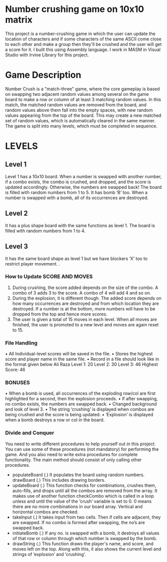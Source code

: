 # Number crushing game on 10x10 matrix
This project is a number-crushing game in which the user can update the location of characters and if some characters of the same ASCII come close to each other and make a group then they'll be crushed and the user will get a score for it.
I built this using Assembly language. 
I work in MASM in Visual Studio with Irvine Library for this project.

# Game Description
Number Crush is a "match-three" game, where the core gameplay is based on
swapping two adjacent random values among several on the game board to make a
row or column of at least 3 matching random values. In this match, the matched
random values are removed from the board, and random values above them fall
into the empty spaces, with new random values appearing from the top of the board.
This may create a new matched set of random values, which is automatically cleared
in the same manner. The game is split into many levels, which must be
completed in sequence.
# LEVELS
## Level 1
Level 1 has a 10x10 board. When a number is swapped with another number, if a combo
exists, the combo is crushed, and dropped, and the score is updated accordingly. Otherwise, the numbers
are swapped back! The board is filled with random numbers from 1 to 5. It has bomb ‘B’ too.
When a number is swapped with a bomb, all of its occurrences are destroyed.
## Level 2
It has a plus shape board with the same functions as level 1. The board is filled with random
numbers from 1 to 4.
## Level 3
It has the same board shape as level 1 but we have blockers ‘X’ too to restrict player
movement.
.
### How to Update SCORE AND MOVES
1) During crushing, the score added depends on the size of the combo. A combo of 3 adds 3 to
the score. A combo of 4 will add 4 and so on.
2) During the explosion, it is different though. The added score depends on how many
occurrences are destroyed and from which location they are destroyed. If a number is at
the bottom, more numbers will have to be dropped from the top and hence more scores.
3) The user is given a total of 15 moves in each level. When all moves are finished, the user is
promoted to a new level and moves are again reset to 15.

### File Handling
• All Individual-level scores will be saved in the file.
• Stores the highest score and player name in the same file.
• Record in a file should look like in the format given below
Ali Raza
Level 1: 20
Level 2: 30
Level 3: 46
Highest Score: 46

### BONUSES
• When a bomb is used, all occurrences of the exploding row/col are first highlighted for a
second, then the explosion proceeds.
• If after swapping, no combo exists, the numbers are swapped back.
• Changed background and look of level 3.
• The string ‘crushing’ is displayed when combos are being crushed and the score is being
updated.
• ‘Explosion’ is displayed when a bomb destroys a row or col in the board.

### Divide and Conquer
You need to write different procedures to help yourself out in this project. You can use some
of these procedures (not mandatory) for performing the game. And you also need to write extra
procedures for complete functionality. The main method should consist of only calling other
procedures.
* populateBoard (.)
It populates the board using random numbers.
drawBoard (.)
This includes drawing borders.
* updateBoard (.)
This function checks for combinations, crushes them, auto-fills, and drops until all the
combos are removed from the array. It makes use of another function checkCombo which is
called in a loop unless and until the value of the ‘crush’ variable is set to 0. 0 means there are no
more combinations in our board array. Vertical and horizontal combos are checked.
* takeInput (.)
It takes input from two cells. Then if cells are adjacent, they are swapped. If no combo is
formed after swapping, the no’s are swapped back.
* initiateBomb (.)
If any no. is swapped with a bomb, it destroys all values of that row or column through
which number is swapped by the bomb.
* drawString (.)
This function draws the player's name, and score, and moves left on the top. Along with this,
it also shows the current level and strings of ‘explosion’ and ‘crushing’.
